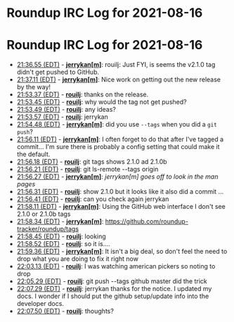 # Roundup IRC Log for 2021-08-16 #
# Roundup IRC Log for 2021-08-16
* <a href="#21:36.55" id="21:36.55">21:36.55 (EDT)</a> - __[jerrykan[m]](https://github.com/jerrykan[m])__: rouilj: Just FYI, is seems the v2.1.0 tag didn't get pushed to GitHub.
* <a href="#21:37.11" id="21:37.11">21:37.11 (EDT)</a> - __[jerrykan[m]](https://github.com/jerrykan[m])__: Nice work on getting out the new release by the way!
* <a href="#21:53.37" id="21:53.37">21:53.37 (EDT)</a> - __[rouilj](https://github.com/rouilj)__: thanks on the release.
* <a href="#21:53.45" id="21:53.45">21:53.45 (EDT)</a> - __[rouilj](https://github.com/rouilj)__: why would the tag not get pushed?
* <a href="#21:53.49" id="21:53.49">21:53.49 (EDT)</a> - __[rouilj](https://github.com/rouilj)__: any ideas?
* <a href="#21:53.57" id="21:53.57">21:53.57 (EDT)</a> - __[rouilj](https://github.com/rouilj)__: jerrykan
* <a href="#21:54.48" id="21:54.48">21:54.48 (EDT)</a> - __[jerrykan[m]](https://github.com/jerrykan[m])__: did you use `--tags` when you did a `git push`?
* <a href="#21:56.11" id="21:56.11">21:56.11 (EDT)</a> - __[jerrykan[m]](https://github.com/jerrykan[m])__: I often forget to do that after I've tagged a commit... I'm sure there is probably a config setting that could make it the default.
* <a href="#21:56.18" id="21:56.18">21:56.18 (EDT)</a> - __[rouilj](https://github.com/rouilj)__: git tags shows 2.1.0 ad 2.1.0b
* <a href="#21:56.21" id="21:56.21">21:56.21 (EDT)</a> - __[rouilj](https://github.com/rouilj)__: git ls-remote --tags origin
* <a href="#21:56.27" id="21:56.27">21:56.27 (EDT)</a> - __[jerrykan[m]](https://github.com/jerrykan[m])__: *jerrykan[m] goes off to look in the man pages*
* <a href="#21:56.31" id="21:56.31">21:56.31 (EDT)</a> - __[rouilj](https://github.com/rouilj)__: show 2.1.0 but it looks like it also did a commit ...
* <a href="#21:56.41" id="21:56.41">21:56.41 (EDT)</a> - __[rouilj](https://github.com/rouilj)__: can you check again jerrykan
* <a href="#21:58.11" id="21:58.11">21:58.11 (EDT)</a> - __[jerrykan[m]](https://github.com/jerrykan[m])__: Using the GitHub web interface I don't see 2.1.0 or 2.1.0b tags
* <a href="#21:58.34" id="21:58.34">21:58.34 (EDT)</a> - __[jerrykan[m]](https://github.com/jerrykan[m])__: <https://github.com/roundup-tracker/roundup/tags>
* <a href="#21:58.45" id="21:58.45">21:58.45 (EDT)</a> - __[rouilj](https://github.com/rouilj)__: looking
* <a href="#21:58.52" id="21:58.52">21:58.52 (EDT)</a> - __[rouilj](https://github.com/rouilj)__: so it is....
* <a href="#21:59.36" id="21:59.36">21:59.36 (EDT)</a> - __[jerrykan[m]](https://github.com/jerrykan[m])__: It isn't a big deal, so don't feel the need to drop what you are doing to fix it right now
* <a href="#22:03.13" id="22:03.13">22:03.13 (EDT)</a> - __[rouilj](https://github.com/rouilj)__: I was watching american pickers so noting to drop
* <a href="#22:05.29" id="22:05.29">22:05.29 (EDT)</a> - __[rouilj](https://github.com/rouilj)__: git push --tags github master did the trick
* <a href="#22:07.29" id="22:07.29">22:07.29 (EDT)</a> - __[rouilj](https://github.com/rouilj)__: jerrykan thanks for the notice. I updated my docs. I wonder if I should put the github setup/update info into the developer docs.
* <a href="#22:07.50" id="22:07.50">22:07.50 (EDT)</a> - __[rouilj](https://github.com/rouilj)__: thoughts?
